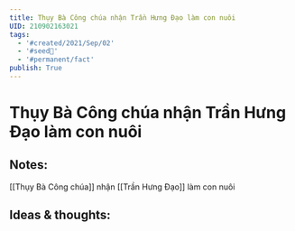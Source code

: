 ```yaml
---
title: Thụy Bà Công chúa nhận Trần Hưng Đạo làm con nuôi
UID: 210902163021
tags:
  - '#created/2021/Sep/02'
  - '#seed🥜'
  - '#permanent/fact'
publish: True
---
```

# Thụy Bà Công chúa nhận Trần Hưng Đạo làm con nuôi

## Notes:
[[Thụy Bà Công chúa]] nhận [[Trần Hưng Đạo]] làm con nuôi

## Ideas & thoughts:
